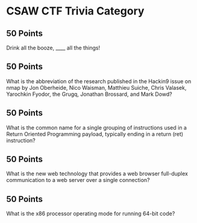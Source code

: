 # CSAW CTF Trivia Category

## 50 Points  

Drink all the booze, ____ all the things!  

## 50 Points  

What is the abbreviation of the research published in the Hackin9 issue on nmap by Jon Oberheide, Nico Waisman, Matthieu Suiche, Chris Valasek, Yarochkin Fyodor, the Grugq, Jonathan Brossard, and Mark Dowd?  

## 50 Points

What is the common name for a single grouping of instructions used in a Return Oriented Programming payload, typically ending in a return (ret) instruction?  

## 50 Points  

What is the new web technology that provides a web browser full-duplex communication to a web server over a single connection?  

## 50 Points  

What is the x86 processor operating mode for running 64-bit code?  

